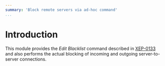 ```yaml
---
summary: 'Block remote servers via ad-hoc command'
...
```


Introduction
============

This module provides the *Edit Blacklist* command described in
[XEP-0133](http://xmpp.org/extensions/xep-0133.html#edit-blacklist) and
also performs the actual blocking of incoming and outgoing
server-to-server connections.

